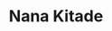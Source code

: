 ---
layout: post
category: concert
title: Nana Kitade
artists: 
- Nana Kitade
place: 
- Le Zèbre
country: France
city: Paris
---